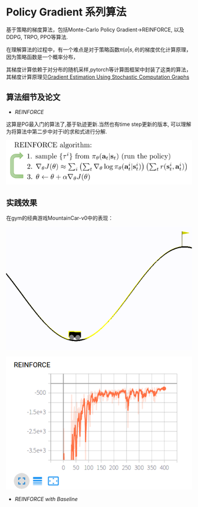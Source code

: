 # Policy Gradient 系列算法

基于策略的梯度算法，包括Monte-Carlo Policy Gradient->REINFORCE, 以及DDPG, TRPO, PPO等算法.

在理解算法的过程中，有一个难点是对于策略函数$\pi(a | s, \theta)$的梯度优化计算原理，因为策略函数是一个概率分布，

其梯度计算依赖于对分布的随机采样,pytorch等计算图框架中封装了这类的算法，其梯度计算原理见[Gradient Estimation Using Stochastic Computation Graphs][1]

## 算法细节及论文
- *REINFORCE* 

这算是PG最入门的算法了,基于轨迹更新.当然也有time step更新的版本, 可以理解为将算法中第二步中对于i的求和式进行分解.

![2]



## 实践效果
在gym的经典游戏MountainCar-v0中的表现：

![3]

![4]

- *REINFORCE with Baseline*


[1]: https://arxiv.org/abs/1506.05254
[2]: images/REINFORCE%20alg.png
[3]: images/reinforce-mountaincar.gif
[4]: images/Reinforce%20MountainCar-v0.png